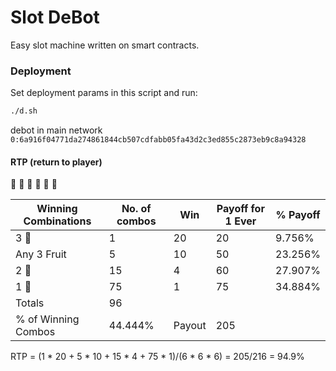 # Slot DeBot

Easy slot machine written on smart contracts.

### Deployment

Set deployment params in this script and run:

```bash
./d.sh 
```

<!-- debot in dev network (old version)```0:cc4a01a3183c490172431a8adcda702d7d3d80df1e1a106f5f51ba183dad63ea``` -->

debot in main network
```0:6a916f04771da274861844cb507cdfabb05fa43d2c3ed855c2873eb9c8a94328```

#### RTP (return to player)

💎 🍌 🍎 🍊 🍉 🍋

Winning Combinations | No. of combos | Win | Payoff for 1 Ever | % Payoff |
--- | --- | --- | --- |--- |
3 💎 | 1 | 20 | 20 | 9.756%
Any 3 Fruit | 5 | 10 | 50 | 23.256%
2 💎 | 15 | 4 | 60 | 27.907%
1 💎 | 75 | 1 | 75 | 34.884%
Totals | 96 |  |  
% of Winning Combos | 44.444% | Payout |  205

RTP = (1 \* 20 + 5 \* 10 + 15 \* 4 + 75 \* 1)/(6 \* 6 \* 6) = 205/216 = 94.9%
